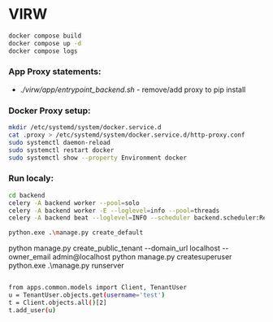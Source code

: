 # VIRW

```bash
docker compose build
docker compose up -d
docker compose logs
```

### App Proxy statements:
- *./virw/app/entrypoint_backend.sh* - remove/add proxy to pip install

### Docker Proxy setup:
```bash
mkdir /etc/systemd/system/docker.service.d
cat .proxy > /etc/systemd/system/docker.service.d/http-proxy.conf
sudo systemctl daemon-reload
sudo systemctl restart docker
sudo systemctl show --property Environment docker
```

### Run localy:
```bash
cd backend
celery -A backend worker --pool=solo
celery -A backend worker -E --loglevel=info --pool=threads
celery -A backend beat --loglevel=INFO --scheduler backend.scheduler:ReadyTenantAwareScheduler

python.exe .\manage.py create_default  

```


python manage.py create_public_tenant --domain_url localhost --owner_email admin@localhost
python manage.py createsuperuser
python.exe .\manage.py runserver


```bash

from apps.common.models import Client, TenantUser
u = TenantUser.objects.get(username='test')
t = Client.objects.all()[2]
t.add_user(u)
```